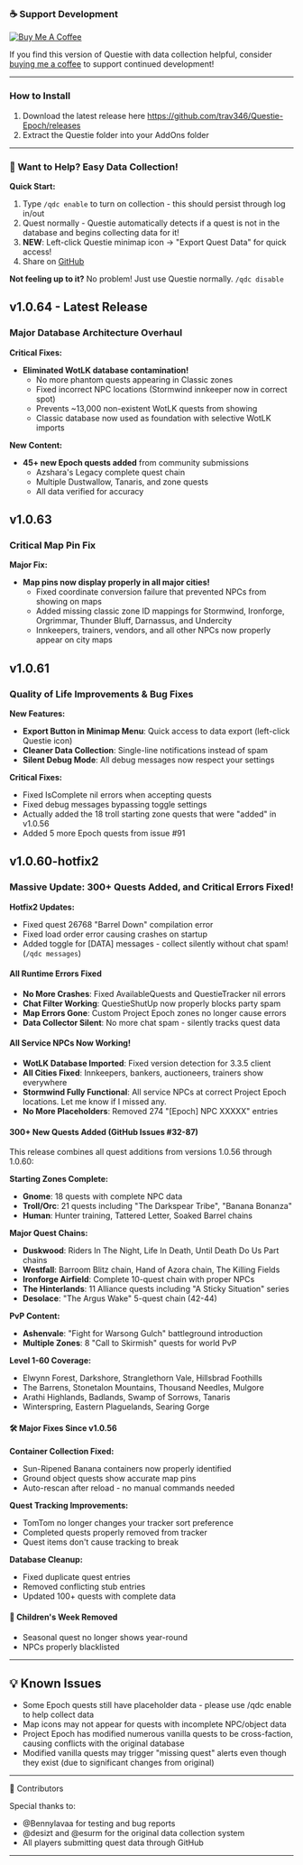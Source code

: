 ### ☕ Support Development
[![Buy Me A Coffee](https://img.shields.io/badge/Buy%20Me%20A%20Coffee-Support%20Development-orange?style=for-the-badge&logo=buy-me-a-coffee)](https://buymeacoffee.com/trav346)

If you find this version of Questie with data collection helpful, consider [buying me a coffee](https://buymeacoffee.com/trav346) to support continued development!

---

### How to Install
1. Download the latest release here https://github.com/trav346/Questie-Epoch/releases
2. Extract the Questie folder into your AddOns folder

---

### 📝 Want to Help? Easy Data Collection!

**Quick Start:**
1. Type `/qdc enable` to turn on collection - this should persist through log in/out
2. Quest normally - Questie automatically detects if a quest is not in the database and begins collecting data for it!
3. **NEW**: Left-click Questie minimap icon → "Export Quest Data" for quick access!
4. Share on [GitHub](https://github.com/trav346/Questie-Epoch/issues/new)

**Not feeling up to it?** No problem! Just use Questie normally. `/qdc disable`

## v1.0.64 - Latest Release

### Major Database Architecture Overhaul

**Critical Fixes:**
- **Eliminated WotLK database contamination!**
  - No more phantom quests appearing in Classic zones
  - Fixed incorrect NPC locations (Stormwind innkeeper now in correct spot)
  - Prevents ~13,000 non-existent WotLK quests from showing
  - Classic database now used as foundation with selective WotLK imports

**New Content:**
- **45+ new Epoch quests added** from community submissions
  - Azshara's Legacy complete quest chain
  - Multiple Dustwallow, Tanaris, and zone quests
  - All data verified for accuracy

## v1.0.63

### Critical Map Pin Fix

**Major Fix:**
- **Map pins now display properly in all major cities!** 
  - Fixed coordinate conversion failure that prevented NPCs from showing on maps
  - Added missing classic zone ID mappings for Stormwind, Ironforge, Orgrimmar, Thunder Bluff, Darnassus, and Undercity
  - Innkeepers, trainers, vendors, and all other NPCs now properly appear on city maps

## v1.0.61

### Quality of Life Improvements & Bug Fixes

**New Features:**
- **Export Button in Minimap Menu**: Quick access to data export (left-click Questie icon)
- **Cleaner Data Collection**: Single-line notifications instead of spam
- **Silent Debug Mode**: All debug messages now respect your settings

**Critical Fixes:**
- Fixed IsComplete nil errors when accepting quests
- Fixed debug messages bypassing toggle settings
- Actually added the 18 troll starting zone quests that were "added" in v1.0.56
- Added 5 more Epoch quests from issue #91

## v1.0.60-hotfix2

### Massive Update: 300+ Quests Added, and Critical Errors Fixed!

**Hotfix2 Updates:**
- Fixed quest 26768 "Barrel Down" compilation error
- Fixed load order error causing crashes on startup
- Added toggle for [DATA] messages - collect silently without chat spam! (`/qdc messages`)

#### All Runtime Errors Fixed
- **No More Crashes**: Fixed AvailableQuests and QuestieTracker nil errors
- **Chat Filter Working**: QuestieShutUp now properly blocks party spam
- **Map Errors Gone**: Custom Project Epoch zones no longer cause errors
- **Data Collector Silent**: No more chat spam - silently tracks quest data

####  All Service NPCs Now Working!
- **WotLK Database Imported**: Fixed version detection for 3.3.5 client
- **All Cities Fixed**: Innkeepers, bankers, auctioneers, trainers show everywhere
- **Stormwind Fully Functional**: All service NPCs at correct Project Epoch locations. Let me know if I missed any.
- **No More Placeholders**: Removed 274 "[Epoch] NPC XXXXX" entries

####  300+ New Quests Added (GitHub Issues #32-87)
This release combines all quest additions from versions 1.0.56 through 1.0.60:

**Starting Zones Complete:**
- **Gnome**: 18 quests with complete NPC data
- **Troll/Orc**: 21 quests including "The Darkspear Tribe", "Banana Bonanza"
- **Human**: Hunter training, Tattered Letter, Soaked Barrel chains

**Major Quest Chains:**
- **Duskwood**: Riders In The Night, Life In Death, Until Death Do Us Part chains
- **Westfall**: Barroom Blitz chain, Hand of Azora chain, The Killing Fields
- **Ironforge Airfield**: Complete 10-quest chain with proper NPCs
- **The Hinterlands**: 11 Alliance quests including "A Sticky Situation" series
- **Desolace**: "The Argus Wake" 5-quest chain (42-44)

**PvP Content:**
- **Ashenvale**: "Fight for Warsong Gulch" battleground introduction
- **Multiple Zones**: 8 "Call to Skirmish" quests for world PvP

**Level 1-60 Coverage:**
- Elwynn Forest, Darkshore, Stranglethorn Vale, Hillsbrad Foothills
- The Barrens, Stonetalon Mountains, Thousand Needles, Mulgore
- Arathi Highlands, Badlands, Swamp of Sorrows, Tanaris
- Winterspring, Eastern Plaguelands, Searing Gorge

#### 🛠️ Major Fixes Since v1.0.56

**Container Collection Fixed:**
- Sun-Ripened Banana containers now properly identified
- Ground object quests show accurate map pins
- Auto-rescan after reload - no manual commands needed

**Quest Tracking Improvements:**
- TomTom no longer changes your tracker sort preference
- Completed quests properly removed from tracker
- Quest items don't cause tracking to break

**Database Cleanup:**
- Fixed duplicate quest entries
- Removed conflicting stub entries
- Updated 100+ quests with complete data

#### 📝 Children's Week Removed
- Seasonal quest no longer shows year-round
- NPCs properly blacklisted

---

## 💡 Known Issues

- Some Epoch quests still have placeholder data - please use /qdc enable to help collect data
- Map icons may not appear for quests with incomplete NPC/object data
- Project Epoch has modified numerous vanilla quests to be cross-faction, causing conflicts with the original database
- Modified vanilla quests may trigger "missing quest" alerts even though they exist (due to significant changes from original)

---

  🙏 Contributors

  Special thanks to:
  - @Bennylavaa for testing and bug reports
  - @desizt and @esurm for the original data collection system
  - All players submitting quest data through GitHub

  ---
